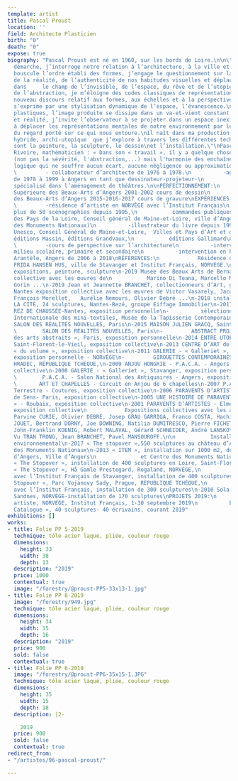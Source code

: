 ```yaml
---
template: artist
title: Pascal Proust
location: ''
field: Architecte Plasticien
birth: "0"
death: "0"
expose: true
biography: "Pascal Proust est né en 1960, sur les bords de Loire.\n\n\"À travers ma
  démarche, j’interroge notre relation à l’architecture, à la ville et à son urbanisme.\nJe
  bouscule l’ordre établi des formes, j’engage le questionnement sur la perception
  de la réalité, de l’authenticité de nos habitudes visuelles et déplace le regard
  dans     le champ de l’invisible, de l’espace, du rêve et de l’utopie.\nPar le jeu
  de l’abstraction, je m’éloigne des codes classiques de représentation, invente un
  nouveau discours relatif aux formes, aux échelles et à la perspective.\nCe discours
  s’exprime par une stylisation dynamique de l’espace, l’évanescence.\nDans mes propositions
  plastiques, l’image produite se dissipe dans un va-et-vient constant entre rêve
  et réalité, j’invite l’observateur à se projeter dans un espace inexistant, immatériel,
  à déplacer les représentations mentales de notre environnement par le truchement
  du regard porté sur ce qui nous entoure.\nIl naît dans ma production, un univers
  hybride, archi-utopique  que j’explore à travers les différentes techniques que
  sont la peinture, la sculpture, le dessin\net l’installation.\"\nPascal Proust\n\nMaurice
  Rivoire, mathématicien : « Dans son « travail », il y a quelque chose de \"mathématique\"
  (non pas la sévérité, l'abstraction,...) mais l'harmonie des enchaînements du raisonnement
  logique qui ne souffre aucun écart, aucune négligence ou approximation ».                                                                                                                                                                     \nFORMATION:\n
  \         - collaborateur d’architecte de 1976 à 1978.\n          -agence d'architecture
  de 1978 à 1999 à Angers en tant que dessinateur-projeteur-\n            compositeur
  spécialisé dans l’aménagement de théâtres.\n\nPERFECTIONNEMENT:\n          -École
  Supérieure des Beaux-Arts d’Angers 2001-2002 cours de dessin\n          -École Supérieure
  des Beaux-Arts d’Angers 2015-2016-2017 cours de gravure\nEXPÉRIENCES ARTISTIQUES:\n
  \         -résidence d’artiste en NORVÈGE avec l’Institut Français\n          -scénographie:
  plus de 50 scénographies depuis 1995,\n           commandes publiques Conseil régional
  des Pays de la Loire, Conseil général de Maine-et-Loire, ville d’Angers, Centre
  des Monuments Nationaux)\n          -illustrateur du livre depuis 1996, Val de Loire
  Unesco, Conseil Général de Maine-et-Loire,  Villes et Pays d’Art et d’Histoire,
  éditions Massin, éditions Grandvaux,\n           éditions Gallimard\nENSEIGNEMENT:\n
  \         -cours de perspective sur l’architecture\n          -interventions en
  milieu scolaire, primaire et secondaire\n          -intervention en hôpital de jour,
  Arantèle, Angers de 2006 à 2018\nRÉFÉRENCES:\n            Résidence d’artiste\n-2012
  FRIDA HANSEN HUS, ville de Stavanger et Institut Français, NORVÈGE.\n            Principales
  expositions, peinture, sculpture\n-2019 Musée des Beaux Arts de Bernay, exposition
  collective avec les œuvres de\n           Marino Di Teana, Marcello Morandini, Jean
  Gorin ...\n-2019 Jean et Jeannette BRANCHET, collectionneurs d’Art, galerie l’Atelier,
  Nantes exposition collective avec les œuvres de Victor Vasarely, Jacques Villeglé,
  François Morellet,   Aurélie Nemours, Olivier Debré ...\n-2018 installation pérenne,
  LA CITÉ, 24 sculptures, Nantes-Rezé, groupe Eiffage Immobilier\n-2017, GALERIE LE
  REZ DE CHAUSSÉE-Nantes, exposition personnelle\n-          sélectionné pour la Triennale
  Internationale des mini-textiles, Musée de la Tapisserie Contemporaine, ville d’Angers\n-2016
  SALON DES RÉALITÉS NOUVELLES, Paris\n-2015 MAISON JULIEN GRACQ, Saint-Florent-le-Vieil\n-
  \        SALON DES RÉALITÉS NOUVELLES, Paris\n-         ABSTRACT PROJECT, « espace
  des arts abstraits », Paris, exposition personnelle\n-2014 ENTRE UTOPIES ET RÉALITÉS,
  Saint-Florent-le-Vieil, exposition collective\n-2013 CENTRE D’ART de Montrelais
  « du volume », exposition collective\n-2011 GALERIE - « Galleriet », Stavanger,
  exposition personnelle - NORVÈGE\n-         GIROUETTES CONTEMPORAINES -Château JINDRICHUV
  HRADEC, RÉPUBLIQUE TCHÈQUE,\n-2009 ANJOU HONGRIE - P.A.C.A. - Angers, exposition
  collective\n-2008 GALERIE - « Galleriet », Stavanger, exposition personnelle - NORVÈGE\n-
  \        P.A.C.A. - Salon National des Antiquaires - Angers, exposition collective\n-
  \       ART ET CHAPELLES - Circuit en Anjou de 6 chapelles\n-2007 P.A.C.A. - Hélice
  Terrestre - Coutures, exposition collective\n-2006 PARAVENTS D’ARTISTES - Hôtel
  de Sens- Paris, exposition collective\n-2005 UNE HISTOIRE DE PARAVENT - « La Piscine
  » - Roubaix, exposition collective\n-2001 PARAVENTS D’ARTISTES - Elmendingen- ALLEMAGNE,
  exposition collective\n            Expositions collectives avec les artistes suivants:\nATILA,
  Parvine CURIE, Olivier DEBRÉ, Josep GRAU GARRIGA, Franco COSTA, Hachiro KANNO, Michel
  JOUET, Bertrand DORNY, Joe DOWNING, Natilia DUMITRESCO, Pierre FICHET, Paul JENKINS,
  John-Franklin KOENIG, Robert MALAVAL, Gérard SCHNEIDER, André LANSKOY, Kim en JOONG,
  Vu TRAN TRONG, Jean BRANCHET, Pavel MANSOUROFF.\n\n           Installations d’Art
  environnemental\n-2017 « The stopover »,550 sculptures au château d’Angers, Centre
  des Monuments Nationaux\n-2013 « ITEM », installation sur 1000 m2, douves château
  d’Angers, Ville d’Angers\n              et Centre des Monuments Nationaux\n-2012
  « The Stopover », installation de 400 sculptures en Loire, Saint-Florent-le-Vieil\n-2011
  « The Stopover », Hå Gamle Prestegard, Rogaland, NORVÈGE,\n              en collaboration
  avec l’Institut Français de Stavanger, installation de 400 sculptures\n-2010 « The
  Stopover », Parc Vojanovy Sady, Prague, REPUBLIQUE TCHÈQUE,\n              en collaboration
  avec l’Institut Français, installation de 300 sculptures\n-2010 Sola, Lysefjorden,
  Sandnes, NORVÈGE-installation de 170 sculptures\nPROJETS 2019:\n          Résidence
  artiste, NORVEGE, Institut Français, 1-30 septembre 2019\n          Edition « Le
  Catalogue », 40 sculptures- 40 écrivains, courant 2019"
exhibitions: []
works:
- title: Folie PP 5-2019
  technique: tôle acier laqué, pliée, couleur rouge
  dimensions:
    height: 33
    width: 38
    depth: 13
  description: "2019"
  price: 1000
  contextual: true
  image: "/forestry/@proust-PP5-33x13-1.jpg"
- title: Folie PP 8-2019
  image: "/forestry/949.jpg"
  technique: tôle acier laqué, pliée, couleur rouge
  dimensions:
    height: 34
    width: 15
    depth: 16
  description: "2019"
  price: 900
  sold: false
  contextual: true
- title: Folie PP 6-2019
  image: "/forestry/@proust-PP6-35x15-1.JPG"
  technique: tôle acier laqué, pliée, couleur rouge
  dimensions:
    height: 35
    width: 15
    depth: 18
  description: |2-

    2019
  price: 900
  sold: false
  contextual: true
redirect_from:
- "/artistes/96-pascal-proust/"

---
```

